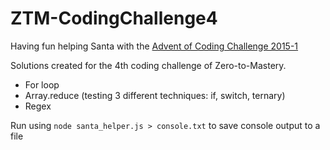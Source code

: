 # ZTM-CodingChallenge4
Having fun helping Santa with the [Advent of Coding Challenge 2015-1](https://adventofcode.com/2015/day/1)

Solutions created for the 4th coding challenge of Zero-to-Mastery.

  * For loop
  * Array.reduce (testing 3 different techniques: if, switch, ternary)
  * Regex

Run using `node santa_helper.js > console.txt` to save console output to a file